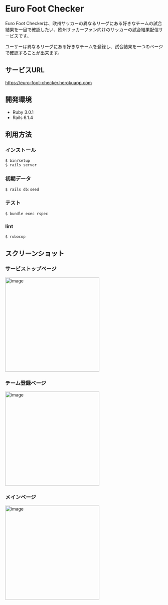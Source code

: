 # Euro Foot Checker
<p>Euro Foot Checkerは、欧州サッカーの異なるリーグにある好きなチームの試合結果を一目で確認したい、欧州サッカーファン向けのサッカーの試合結果配信サービスです。</p>

<p>ユーザーは異なるリーグにある好きなチームを登録し、試合結果を一つのページで確認することが出来ます。</p>

## サービスURL
https://euro-foot-checker.herokuapp.com

## 開発環境
- Ruby 3.0.1
- Rails 6.1.4

## 利用方法

### インストール
```
$ bin/setup
$ rails server
```

### 初期データ
```
$ rails db:seed
```

### テスト
```
$ bundle exec rspec
```

### lint
```
$ rubocop
```

## スクリーンショット

### サービストップページ
<img width="300" alt="image" src="https://user-images.githubusercontent.com/62867257/164569551-0e8e0ffa-0e20-4874-972c-61cd5654ec29.png">

### チーム登録ページ
<img width="300" alt="image" src="https://user-images.githubusercontent.com/62867257/161487703-1dc4a733-683a-4790-97cc-42d8fd2b36a6.png">

### メインページ
<img width="300" alt="image" src="https://user-images.githubusercontent.com/62867257/161487945-375ab1c1-b9b6-4cec-a347-953bedc371db.png">
